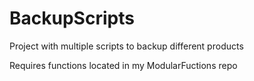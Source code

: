 # BackupScripts
Project with multiple scripts to backup different products

Requires functions located in my ModularFuctions repo 
